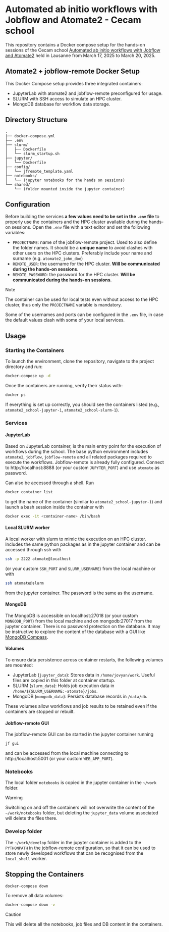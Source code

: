 # Automated ab initio workflows with Jobflow and Atomate2 - Cecam school

This repository contains a Docker compose setup for the hands-on sessions of the
Cecam school [Automated ab initio workflows with Jobflow and Atomate2](https://www.cecam.org/workshop-details/automated-ab-initio-workflows-with-jobflow-and-atomate2-1276) 
held in Lausanne from March 17, 2025 to March 20, 2025.


## Atomate2 + jobflow-remote Docker Setup

This Docker Compose setup provides three integrated containers:
- JupyterLab with atomate2 and jobflow-remote preconfigured for usage.
- SLURM with SSH access to simulate an HPC cluster.
- MongoDB database for workflow data storage.

## Directory Structure

```
.
├── docker-compose.yml
├── .env
├── slurm/
│   ├── Dockerfile
│   └── slurm_startup.sh
├── jupyter/
│   └── Dockerfile
├── config/
│   └── jfremote_template.yaml
├── notebooks/
│   └── (jupyter notebooks for the hands on sessions)
└── shared/
    └── (folder mounted inside the jupyter container)
```

## Configuration

Before building the services **a few values need to be set in the `.env` file** to properly
use the containers and the HPC cluster available during the hands-on sessions. Open the 
`.env` file with a text editor and set the following variables:

* `PROJECTNAME`: name of the jobflow-remote project. Used to also define the folder names.
  It should be a **unique name** to avoid clashes with other users on the HPC clusters.
  Preferably include your name and surname (e.g. `atomate2_john_doe`)
* `REMOTE_USER`: the username for the HPC cluster. **Will be communicated during the hands-on sessions**.
* `REMOTE_PASSWORD`: the password for the HPC cluster. **Will be communicated during the hands-on sessions**.

> [!NOTE]
> The container can be used for local tests even without access to the HPC cluster, thus only
> the `PROJECTNAME` variable is mandatory.

Some of the usernames and ports can be configured in the `.env` file, in case the default values
clash with some of your local services. 

## Usage

### Starting the Containers

To launch the environment, clone the repository, navigate to the project directory and run:

```bash
docker-compose up -d
```

Once the containers are running, verify their status with:

```bash
docker ps
```

If everything is set up correctly, you should see the containers listed (e.g., `atomate2_school-jupyter-1`, 
`atomate2_school-slurm-1`).


### Services

#### JupyterLab

Based on JupyterLab container, is the main entry point for the execution of workflows during the school. 
The base python environment includes `atomate2`, `jobflow`, `jobflow-remote` and all related 
packages required to execute the workflows. 
Jobflow-remote is already fully configured. 
Connect to http://localhost:8888 (or your custom `JUPYTER_PORT`) and use `atomate` as password.

Can also be accessed through a shell. Run
```bash
docker container list
```
to get the name of the container (similar to `atomate2_school-jupyter-1`) and launch a bash
session inside the container with 
```bash
docker exec -it <container-name> /bin/bash 
```

#### Local SLURM worker

A local worker with slurm to mimic the execution on an HPC cluster. Includes the same
python packages as in the jupyter container and can be accessed through ssh with
```bash
ssh -p 2222 atomate@localhost
```
(or your custom `SSH_PORT` and `SLURM_USERNAME`) from the local machine or with
```bash
ssh atomate@slurm
```
from the jupyter container.
The password is the same as the username.

#### MongoDB

The MongoDB is accessible on localhost:27018 (or your custom `MONGODB_PORT`) from the local 
machine and on mongodb:27017 from the jupyter container. There is no password protection
on the database.
It may be instructive to explore the content of the database with a GUI like
[MongoDB Compass](https://www.mongodb.com/products/tools/compass).

#### Volumes

To ensure data persistence across container restarts, the following volumes are mounted:

* JupyterLab (`jupyter_data`):  Stores data in `/home/jovyan/work`. Useful
  files are copied in this folder at container startup.
* SLURM (`slurm_data`): Holds job execution data in `/home/${SLURM_USERNAME:-atomate}/jobs`.
* MongoDB (`mongodb_data`): Persists database records in `/data/db`.

These volumes allow workflows and job results to be retained even if the containers are stopped or rebuilt.

#### Jobflow-remote GUI

The jobflow-remote GUI can be started in the jupyter container running
```bash
jf gui
```
and can be accessed from the local machine connecting to http://localhost:5001 (or your custom `WEB_APP_PORT`).


### Notebooks

The local folder `notebooks` is copied in the jupyter container in the `~/work` folder. 

> [!WARNING]
> Switching on and off the containers will not overwrite the content of the `~/work/notebooks` folder,
> but deleting the `jupyter_data` volume associated will delete the files there.

### Develop folder

The `~/work/develop` folder in the jupyter container is added to the `PYTHONPATH` in the jobflow-remote
configuration, so that it can be used to store newly developed workflows that can be recognised from the
`local_shell` worker.

## Stopping the Containers

```bash
docker-compose down
```

To remove all data volumes:
```bash
docker-compose down -v
```

> [!CAUTION]
> This will delete all the notebooks, job files and DB content in the containers.
